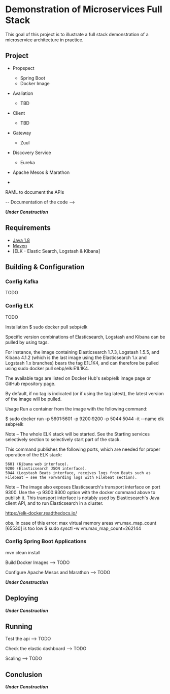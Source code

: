 # Demonstration of Microservices Full Stack
This goal of this project is to illustrate a full stack demonstration of a microservice architecture in practice.

## Project

- Propspect
	- Spring Boot
	- Docker Image
- Avaliation
	- TBD
- Client
	- TBD

- Gateway
	- Zuul

- Discovery Service
	- Eureka
- Apache Mesos & Marathon
- 

RAML to document the APIs

-- Documentation of the code --> 

*******Under Construction*******

## Requirements
- [Java 1.8](http://www.oracle.com/technetwork/pt/java/javase/downloads/jdk8-downloads-2133151.html)
- [Maven](https://maven.apache.org/)
- [ELK - Elastic Search, Logstash & Kibana]


## Building & Configuration

### Config Kafka
TODO



### Config ELK
TODO

Installation
$ sudo docker pull sebp/elk

Specific version combinations of Elasticsearch, Logstash and Kibana can be pulled by using tags.

For instance, the image containing Elasticsearch 1.7.3, Logstash 1.5.5, and Kibana 4.1.2 (which is the last image using the Elasticsearch 1.x and Logstash 1.x branches) bears the tag E1L1K4, and can therefore be pulled using sudo docker pull sebp/elk:E1L1K4.

The available tags are listed on Docker Hub's sebp/elk image page or GitHub repository page.

By default, if no tag is indicated (or if using the tag latest), the latest version of the image will be pulled.

Usage
Run a container from the image with the following command:

$ sudo docker run -p 5601:5601 -p 9200:9200 -p 5044:5044 -it --name elk sebp/elk

Note – The whole ELK stack will be started. See the Starting services selectively section to selectively start part of the stack.

This command publishes the following ports, which are needed for proper operation of the ELK stack:

    5601 (Kibana web interface).
    9200 (Elasticsearch JSON interface).
    5044 (Logstash Beats interface, receives logs from Beats such as Filebeat – see the Forwarding logs with Filebeat section).

Note – The image also exposes Elasticsearch's transport interface on port 9300. Use the -p 9300:9300 option with the docker command above to publish it. This transport interface is notably used by Elasticsearch's Java client API, and to run Elasticsearch in a cluster.

https://elk-docker.readthedocs.io/

obs. In case of this error: max virtual memory areas vm.max_map_count [65530] is too low
$ sudo sysctl -w vm.max_map_count=262144

### Config Spring Boot Applications
mvn clean install

Build Docker Images --> TODO

Configure Apache Mesos and Marathon --> TODO

*******Under Construction*******

## Deploying
*******Under Construction*******

## Running

Test the api --> TODO

Check the elastic dashboard  --> TODO

Scaling  --> TODO

## Conclusion
*******Under Construction*******



